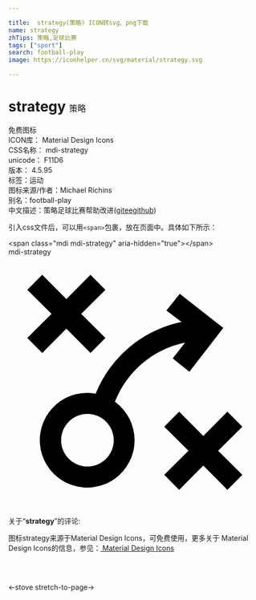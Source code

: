 ```yaml
---

title:  strategy(策略) ICON转svg、png下载
name: strategy
zhTips: 策略,足球比赛
tags: ["sport"]
search: football-play
image: https://iconhelper.cn/svg/material/strategy.svg

---
```


# strategy  <small style="font-size: 60%;font-weight: 100">策略</small>


<div class="detail-page">
<p>
<span><span class="badge-success badge">免费图标</span> </span>
<br/>
<span>
ICON库：
<span class="badge-secondary badge">Material Design Icons</span> 
</span>
<br/>
<span>
CSS名称：
<span class="badge-secondary badge">mdi-strategy</span> 
</span>
<br/>
<span>
unicode：
<span class="badge-secondary badge">F11D6</span> 
<copy-btn content='F11D6' btn-title=""></copy-btn>
<copy-btn :content='String.fromCodePoint(parseInt("F11D6", 16))' btn-title="复制U"></copy-btn>
</span>
<br/>
<span>
版本：
<span class="badge-secondary badge">4.5.95</span> 
</span><br/><span>标签：<span class="badge-light badge"><router-link to="/tags/sport.html">运动</router-link></span></span>
<br/>
<span>图标来源/作者：<span class="badge-light badge">Michael Richins</span></span> 
<br/>
<span>别名：<span class="badge-light badge">football-play</span></span><br/><span class="zh-detail">中文描述：<span class="badge-primary badge">策略</span><span class="badge-primary badge">足球比赛</span><span class="help-link"><span>帮助改进</span>(<a href="https://gitee.com/liuwave/icon-helper/edit/master/json/material/strategy.json" target="_blank" rel="noopener noreferrer">gitee</a><a href="https://github.com/liuwave/icon-helper/edit/master/json/material/strategy.json" target="_blank" rel="noopener noreferrer">github</a></span>)</span><br/>
</p>
</div>
<div class="alert alert-dark">
  <i class="mdi mdi-strategy mdi-48px"></i>
  <i class="mdi mdi-strategy mdi-36px"></i>
  <i class="mdi mdi-strategy mdi-24px"></i>
  <i class="mdi mdi-strategy mdi-18px"></i>
</div>
<div>
  <p>引入css文件后，可以用<code>&lt;span&gt;</code>包裹，放在页面中。具体如下所示：    
  </p>
  <div class="alert alert-primary" style="font-size: 14px">
    &lt;span class="mdi mdi-strategy" aria-hidden="true"&gt;&lt;/span&gt;
    <copy-btn content='<span class="mdi mdi-strategy" aria-hidden="true"></span>'></copy-btn>
  </div>
  <div class="alert alert-secondary">
    <i class="mdi mdi-strategy"
    style="font-size: 24px"
    aria-hidden="true"></i> mdi-strategy
    <copy-btn content="mdi-strategy" btn-title="复制图标名称"></copy-btn>
  </div>
</div>
<div id="svg" class="svg-wrap">
<svg xmlns="http://www.w3.org/2000/svg" viewBox="0 0 24 24"><path d="M6.91 5.5L9.21 7.79L7.79 9.21L5.5 6.91L3.21 9.21L1.79 7.79L4.09 5.5L1.79 3.21L3.21 1.79L5.5 4.09L7.79 1.79L9.21 3.21M22.21 16.21L20.79 14.79L18.5 17.09L16.21 14.79L14.79 16.21L17.09 18.5L14.79 20.79L16.21 22.21L18.5 19.91L20.79 22.21L22.21 20.79L19.91 18.5M20.4 6.83L17.18 11L15.6 9.73L16.77 8.23A9.08 9.08 0 0 0 10.11 13.85A4.5 4.5 0 1 1 7.5 13A4 4 0 0 1 8.28 13.08A11.27 11.27 0 0 1 16.43 6.26L15 5.18L16.27 3.6M10 17.5A2.5 2.5 0 1 0 7.5 20A2.5 2.5 0 0 0 10 17.5Z" /></svg>
</div>
<detail full-name='mdi-strategy'></detail>
<div class="icon-detail__container">
<p>关于“<b>strategy</b>”的评论:</p>
</div>
<Vssue title="关于“strategy”的评论" />    
<div><p>图标strategy来源于Material Design Icons，可免费使用，更多关于 Material Design Icons的信息，参见：<a target="_blank" href="https://iconhelper.cn/material.html"> Material Design Icons</a>
</p></div>

<div style="padding:2rem 0 " class="page-nav"><p class="inner"><span class="prev">←<router-link to="/icon/stove.html">stove</router-link></span> <span class="next"><router-link to="/icon/stretch-to-page.html">stretch-to-page</router-link>→</span></p></div>

